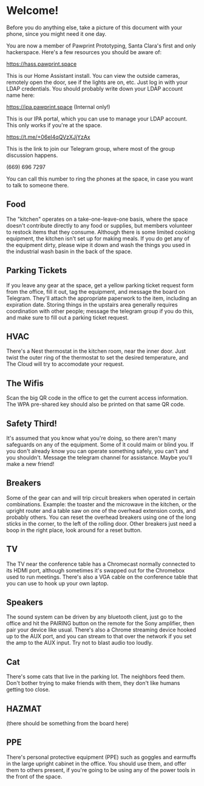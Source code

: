 # Welcome!

Before you do anything else, take a picture of this document with your phone, since you might need it one day.

You are now a member of Pawprint Prototyping, Santa Clara's first and only hackerspace.  Here's a few resources you should be aware of:

https://hass.pawprint.space

This is our Home Assistant install.  You can view the outside cameras, remotely open the door, see if the lights are on, etc.  Just log in with your LDAP credentials.  You should probably write down your LDAP account name here:





https://ipa.pawprint.space (Internal only!)

This is our IPA portal, which you can use to manage your LDAP account.  This only works if you're at the space.

https://t.me/+06eI4qQVzXJjYzAx 

This is the link to join our Telegram group, where most of the group discussion happens.

(669) 696 7297

You can call this number to ring the phones at the space, in case you want to talk to someone there.

## Food

The "kitchen" operates on a take-one-leave-one basis, where the space doesn't contribute directly to any food or supplies, but members volunteer to restock items that they consume.  Although there is some limited cooking equipment, the kitchen isn't set up for making meals.  If you do get any of the equipment dirty, please wipe it down and wash the things you used in the industrial wash basin in the back of the space.

## Parking Tickets

If you leave any gear at the space, get a yellow parking ticket request form from the office, fill it out, tag the equipment, and message the board on Telegram.  They'll attach the appropriate paperwork to the item, including an expiration date.  Storing things in the upstairs area generally requires coordination with other people; message the telegram group if you do this, and make sure to fill out a parking ticket request.

## HVAC

There's a Nest thermostat in the kitchen room, near the inner door.  Just twist the outer ring of the thermostat to set the desired temperature, and The Cloud will try to accomodate your request.

## The Wifis

Scan the big QR code in the office to get the current access information.  The WPA pre-shared key should also be printed on that same QR code.

## Safety Third!

It's assumed that you know what you're doing, so there aren't many safeguards on any of the equipment.  Some of it could maim or blind you.  If you don't already know you can operate something safely, you can't and you shouldn't.  Message the telegram channel for assistance.  Maybe you'll make a new friend!

## Breakers

Some of the gear can and will trip circuit breakers when operated in certain combinations.  Example: the toaster and the microwave in the kitchen, or the upright router and a table saw on one of the overhead extension cords, and probably others.  You can reset the overhead breakers using one of the long sticks in the corner, to the left of the rolling door.  Other breakers just need a boop in the right place, look around for a reset button.

## TV

The TV near the conference table has a Chromecast normally connected to its HDMI port, although sometimes it's swapped out for the Chromebox used to run meetings.  There's also a VGA cable on the conference table that you can use to hook up your own laptop.

## Speakers

The sound system can be driven by any bluetooth client, just go to the office and hit the PAIRING button on the remote for the Sony amplifier, then pair your device like usual.  There's also a Chrome streaming device hooked up to the AUX port, and you can stream to that over the network if you set the amp to the AUX input.  Try not to blast audio too loudly.

## Cat

There's some cats that live in the parking lot.  The neighbors feed them.  Don't bother trying to make friends with them, they don't like humans getting too close.

## HAZMAT

(there should be something from the board here)

## PPE

There's personal protective equipment (PPE) such as goggles and earmuffs in the large upright cabinet in the office.  You should use them, and offer them to others present, if you're going to be using any of the power tools in the front of the space.
